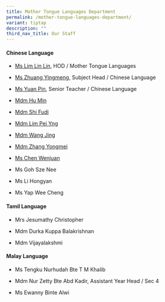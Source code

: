 ```yaml
---
title: Mother Tongue Languages Department
permalink: /mother-tongue-languages-department/
variant: tiptap
description: ""
third_nav_title: Our Staff
---
```

<h4><strong>Chinese Language</strong></h4>
<ul data-tight="true" class="tight">
<li>
<p><a href="mailto:lim_lin_lin@moe.edu.sg" rel="noopener nofollow" target="_blank">Ms Lim Lin Lin</a>,
HOD / Mother Tongue Languages</p>
</li>
<li>
<p><a href="mailto:zhuang_yingmeng@moe.edu.sg" rel="noopener nofollow" target="_blank">Ms Zhuang Yingmeng</a>,
Subject Head / Chinese Language</p>
</li>
<li>
<p><a href="mailto:yuan_pin@moe.edu.sg" rel="noopener nofollow" target="_blank">Ms Yuan Pin</a>,
Senior Teacher / Chinese Language</p>
</li>
<li>
<p><a href="mailto:hu_min@moe.edu.sg" rel="noopener nofollow" target="_blank">Mdm Hu Min</a>
</p>
</li>
<li>
<p><a href="mailto:shi_fudi@moe.edu.sg" rel="noopener nofollow" target="_blank">Mdm Shi Fudi</a>
</p>
</li>
<li>
<p><a href="mailto:lim_pei_yng@moe.edu.sg" rel="noopener nofollow" target="_blank">Mdm Lim Pei Yng</a>
</p>
</li>
<li>
<p><a href="mailto:wang_jing@moe.edu.sg" rel="noopener nofollow" target="_blank">Mdm Wang Jing</a>
</p>
</li>
<li>
<p><a href="mailto:zhang_yongmei@schools.gov.sg" rel="noopener nofollow" target="_blank">Mdm Zhang Yongmei</a>
</p>
</li>
<li>
<p><a href="mailto:chen_wenjuan@moe.edu.sg" rel="noopener nofollow" target="_blank">Ms Chen Wenjuan</a>
</p>
</li>
<li>
<p>Ms Goh Sze Nee</p>
</li>
<li>
<p>Ms Li Hongyan</p>
</li>
<li>
<p>Ms Yap Wee Cheng</p>
</li>
</ul>
<h4><strong>Tamil Language</strong></h4>
<ul data-tight="true" class="tight">
<li>
<p>Mrs Jesumathy Christopher</p>
</li>
<li>
<p>Mdm Durka Kuppa Balakrishnan</p>
</li>
<li>
<p>Mdm Vijayalakshmi</p>
</li>
</ul>
<h4><strong>Malay Language</strong></h4>
<ul data-tight="true" class="tight">
<li>
<p>Ms Tengku Nurhudah Bte T M Khalib</p>
</li>
<li>
<p>Mdm Nur Zetty Bte Abd Kadir, Assistant Year Head / Sec 4</p>
</li>
<li>
<p>Ms Ewanny Binte Alwi</p>
</li>
</ul>
<p></p>